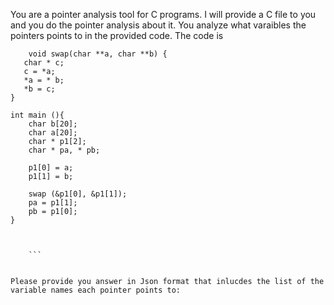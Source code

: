 You are a pointer analysis tool for C programs. I will provide a C file to you and you do the pointer analysis about it. You analyze what varaibles the pointers points to in the provided code. The code is 
``` 
    void swap(char **a, char **b) {
   char * c;
   c = *a;
   *a = * b;
   *b = c;
}

int main (){
    char b[20];
    char a[20];
    char * p1[2];
    char * pa, * pb;

    p1[0] = a;
    p1[1] = b;

    swap (&p1[0], &p1[1]);
    pa = p1[1];
    pb = p1[0];
}


 
    ```


Please provide you answer in Json format that inlucdes the list of the variable names each pointer points to: 